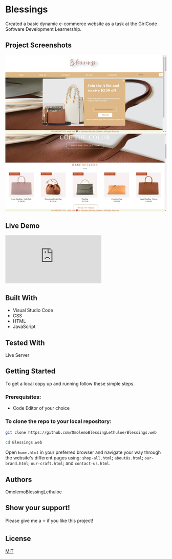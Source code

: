 # Blessings

Created a basic dynamic e-commerce website as a task at the GirlCode Software Development Learnership. 


## Project Screenshots

![Project Screenshot](images/readme-img.jpg)
![Project Screenshot](images/readme2-img.jpg)

## Live Demo
![Live Demo](https://rawcdn.githack.com/OmolemoBlessingLethuloe/Blessings.web/f222e5ae4646e5f260c511a447e7d526c0e4046e/home.html)

## Built With

* Visual Studio Code
* CSS
* HTML
* JavaScript

## Tested With
Live Server

## Getting Started

To get a local copy up and running follow these simple steps.

### Prerequisites:
* Code Editor of your choice

### To clone the repo to your local repository:

``` bash
git clone https://github.com/OmolemoBlessingLethuloe/Blessings.web
``` 

``` bash
cd Blessings.web
```

Open ``` home.html ``` in your preferred browser and navigate your way through the website's different pages using: ``` shop-all.html ```; ``` aboutUs.html ```; ``` our-brand.html ```; ``` our-craft.html ```; and ``` contact-us.html ```.

## Authors
OmolemoBlessingLethuloe

## Show your support!
Please give me a ⭐ if you like this project!

## License
[MIT](https://choosealicense.com/licenses/mit/)
